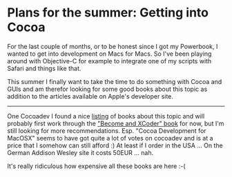 # Plans for the summer: Getting into Cocoa

For the last couple of months, or to be honest since I got my Powerbook, I wanted to get into development on Macs for Macs. So I've been playing around with Objective-C for example to integrate one of my scripts with Safari and things like that. 

This summer I finally want to take the time to do something with Cocoa and GUIs and am therefor looking for some good books about this topic as addition to the articles available on Apple's developer site. 


-------------------------------


One Cocoadev I found a nice [listing](http://www.cocoadev.com/index.pl?CocoaBooks) of books about this topic and will probably first work through the ["Become and XCoder" book](http://www.cocoalab.com/cocoalab/developer.php) for now, but I'm still looking for more recommendations. Esp. "Cocoa Development for MacOSX" seems to have got quite a lot of votes on cocoadev and is at a price that I somehow can still afford :) At least if I order in the USA ... On the German Addison Wesley site it costs 50EUR ... nah.

It's really ridiculous how expensive all these books are here :-(